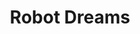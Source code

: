 ---
weight: 1
images:
- /images/RobotDreams.jpg
title: Robot Dreams
hideExif: true
tags:
- home # all posts
- rr
---